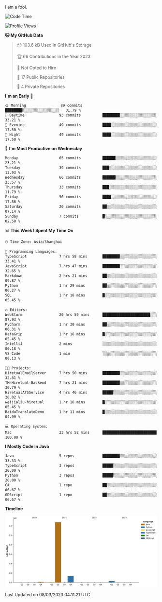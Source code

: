 I am a fool.

<!--START_SECTION:waka-->
![Code Time](http://img.shields.io/badge/Code%20Time-155%20hrs%204%20mins-blue)

![Profile Views](http://img.shields.io/badge/Profile%20Views-23-blue)

**🐱 My GitHub Data** 

> 📦 103.6 kB Used in GitHub's Storage 
 > 
> 🏆 66 Contributions in the Year 2023
 > 
> 🚫 Not Opted to Hire
 > 
> 📜 17 Public Repositories 
 > 
> 🔑 4 Private Repositories 
 > 
**I'm an Early 🐤** 

```text
🌞 Morning                89 commits          ████████░░░░░░░░░░░░░░░░░   31.79 % 
🌆 Daytime                93 commits          ████████░░░░░░░░░░░░░░░░░   33.21 % 
🌃 Evening                49 commits          ████░░░░░░░░░░░░░░░░░░░░░   17.50 % 
🌙 Night                  49 commits          ████░░░░░░░░░░░░░░░░░░░░░   17.50 % 
```
📅 **I'm Most Productive on Wednesday** 

```text
Monday                   65 commits          ██████░░░░░░░░░░░░░░░░░░░   23.21 % 
Tuesday                  39 commits          ███░░░░░░░░░░░░░░░░░░░░░░   13.93 % 
Wednesday                66 commits          ██████░░░░░░░░░░░░░░░░░░░   23.57 % 
Thursday                 33 commits          ███░░░░░░░░░░░░░░░░░░░░░░   11.79 % 
Friday                   50 commits          ████░░░░░░░░░░░░░░░░░░░░░   17.86 % 
Saturday                 20 commits          ██░░░░░░░░░░░░░░░░░░░░░░░   07.14 % 
Sunday                   7 commits           █░░░░░░░░░░░░░░░░░░░░░░░░   02.50 % 
```


📊 **This Week I Spent My Time On** 

```text
🕑︎ Time Zone: Asia/Shanghai

💬 Programming Languages: 
TypeScript               7 hrs 58 mins       ████████░░░░░░░░░░░░░░░░░   33.41 % 
JavaScript               7 hrs 47 mins       ████████░░░░░░░░░░░░░░░░░   32.65 % 
Markdown                 2 hrs 21 mins       ██░░░░░░░░░░░░░░░░░░░░░░░   09.87 % 
Python                   1 hr 29 mins        ██░░░░░░░░░░░░░░░░░░░░░░░   06.27 % 
SQL                      1 hr 18 mins        █░░░░░░░░░░░░░░░░░░░░░░░░   05.45 % 

🔥 Editors: 
WebStorm                 20 hrs 59 mins      ██████████████████████░░░   87.93 % 
PyCharm                  1 hr 30 mins        ██░░░░░░░░░░░░░░░░░░░░░░░   06.31 % 
DataGrip                 1 hr 18 mins        █░░░░░░░░░░░░░░░░░░░░░░░░   05.45 % 
IntelliJ                 2 mins              ░░░░░░░░░░░░░░░░░░░░░░░░░   00.18 % 
VS Code                  1 min               ░░░░░░░░░░░░░░░░░░░░░░░░░   00.13 % 

🐱‍💻 Projects: 
HiretualEmailServer      7 hrs 50 mins       ████████░░░░░░░░░░░░░░░░░   32.81 % 
TM-Hiretual-Backend      7 hrs 21 mins       ████████░░░░░░░░░░░░░░░░░   30.79 % 
HiretualATSService       4 hrs 46 mins       █████░░░░░░░░░░░░░░░░░░░░   20.02 % 
weijialiu-hiretual       1 hr 18 mins        █░░░░░░░░░░░░░░░░░░░░░░░░   05.45 % 
BaiduTranslateDemo       1 hr 11 mins        █░░░░░░░░░░░░░░░░░░░░░░░░   04.99 % 

💻 Operating System: 
Mac                      23 hrs 52 mins      █████████████████████████   100.00 % 
```

**I Mostly Code in Java** 

```text
Java                     5 repos             ████████░░░░░░░░░░░░░░░░░   33.33 % 
TypeScript               3 repos             █████░░░░░░░░░░░░░░░░░░░░   20.00 % 
Python                   3 repos             █████░░░░░░░░░░░░░░░░░░░░   20.00 % 
C#                       1 repo              ██░░░░░░░░░░░░░░░░░░░░░░░   06.67 % 
GDScript                 1 repo              ██░░░░░░░░░░░░░░░░░░░░░░░   06.67 % 
```



**Timeline**

![Lines of Code chart](https://raw.githubusercontent.com/VeejaLiu/VeejaLiu/master/assets/bar_graph.png)


 Last Updated on 08/03/2023 04:11:21 UTC
<!--END_SECTION:waka-->
